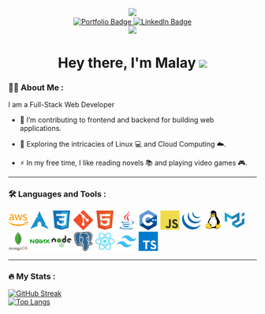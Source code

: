 <div align="center">
  <img src="https://i.giphy.com/media/v1.Y2lkPTc5MGI3NjExa3huMW4xbmp5Ymhpa3R3ODV0dnFsZjgyZTE4ajY0cW5icTU4ODBxcCZlcD12MV9pbnRlcm5hbF9naWZfYnlfaWQmY3Q9Zw/qgQUggAC3Pfv687qPC/giphy.gif" />

  <div id="badges">
    <a href="https://www.malaysingh.com">
      <img src="https://img.shields.io/badge/Portfolio-red?style=for-the-badge" alt="Portfolio Badge" />
    </a>
    <a href="https://www.linkedin.com/in/malay-singh-15b722274/">
      <img src="https://img.shields.io/badge/LinkedIn-blue?style=for-the-badge&logo=linkedin&logoColor=white" alt="LinkedIn Badge"/>
    </a><br />
    <img src="https://komarev.com/ghpvc/?username=malay4singh&style=flat-square&color=blue" />
    <h1>
      Hey there, I'm Malay
      <img src="https://media.giphy.com/media/hvRJCLFzcasrR4ia7z/giphy.gif" width="30px" />
    </h1>
  </div>
</div>



### :man_technologist: About Me :
I am a Full-Stack Web Developer
- :telescope: I’m contributing to frontend and backend for building web applications.

- :seedling: Exploring the intricacies of Linux 💻 and Cloud Computing ☁️.

- :zap: In my free time, I like reading novels 📚 and playing video games 🎮.

---

### :hammer_and_wrench: Languages and Tools :

<div>
  <img src="https://github.com/devicons/devicon/blob/master/icons/amazonwebservices/amazonwebservices-plain-wordmark.svg" title="AWS" width="40" height="40" />
  <img src="https://github.com/devicons/devicon/blob/master/icons/archlinux/archlinux-original.svg" title="Arch" width="40" height="40" />
  <img src="https://github.com/devicons/devicon/blob/master/icons/css3/css3-original.svg" title="CSS" width="40" height="40" />
  <img src="https://github.com/devicons/devicon/blob/master/icons/git/git-original.svg" title="Git" width="40" height="40" />
  <img src="https://github.com/devicons/devicon/blob/master/icons/html5/html5-original.svg" title="HTML" width="40" height="40" />
  <img src="https://github.com/devicons/devicon/blob/master/icons/java/java-original.svg" title="Java" width="40" height="40" />
  <img src="https://github.com/devicons/devicon/blob/master/icons/cplusplus/cplusplus-original.svg" title="C++" width="40" height="40" />
  <img src="https://github.com/devicons/devicon/blob/master/icons/javascript/javascript-original.svg" title="JavaScript" width="40" height="40" />
  <img src="https://github.com/devicons/devicon/blob/master/icons/jquery/jquery-original.svg" title="jQuery" width="40" height="40" />
  <img src="https://github.com/devicons/devicon/blob/master/icons/linux/linux-original.svg" title="Linux" width="40" height="40" />
  <img src="https://github.com/devicons/devicon/blob/master/icons/materialui/materialui-original.svg" title="Material UI" width="40" height="40" />
  <img src="https://github.com/devicons/devicon/blob/master/icons/mongodb/mongodb-original-wordmark.svg" title="MongoDB" width="40" height="40" />
  <img src="https://github.com/devicons/devicon/blob/master/icons/nginx/nginx-original.svg" title="nginx" width="40" height="40" />
  <img src="https://github.com/devicons/devicon/blob/master/icons/nodejs/nodejs-original-wordmark.svg" title="Node.js" width="40" height="40" />
  <img src="https://github.com/devicons/devicon/blob/master/icons/postgresql/postgresql-original.svg" title="PostgreSQL" width="40" height="40" />
  <img src="https://github.com/devicons/devicon/blob/master/icons/react/react-original.svg" title="React.js" width="40" height="40" />
  <img src="https://github.com/devicons/devicon/blob/master/icons/tailwindcss/tailwindcss-original.svg" title="Tailwind CSS" width="40" height="40" />
  <img src="https://github.com/devicons/devicon/blob/master/icons/typescript/typescript-original.svg" title="TypeScript" width="40" height="40" />
</div>

---

### :fire: My Stats :

[![GitHub Streak](http://github-readme-streak-stats.herokuapp.com?user=malay4singh&theme=dark&background=000000)](https://git.io/streak-stats)<br />
[![Top Langs](https://github-readme-stats.vercel.app/api/top-langs/?username=malay4singh&layout=compact&theme=vision-friendly-dark)](https://github.com/malay4singh/github-readme-stats)

